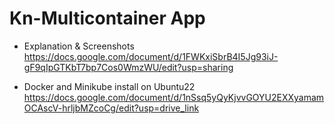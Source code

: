 # Kn-Multicontainer App 

- Explanation & Screenshots 
https://docs.google.com/document/d/1FWKxiSbrB4I5Jg93iJ-gF9qIpGTKbT7bp7Cos0WmzWU/edit?usp=sharing

- Docker and Minikube install on Ubuntu22
https://docs.google.com/document/d/1nSsq5yQyKjvvGOYU2EXXyamamOCAscV-hrljbMZcoCg/edit?usp=drive_link

